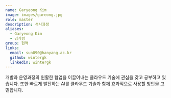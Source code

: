 ```yaml
---
name: Garyeong Kim
image: images/gareong.jpg
role: master
description: 석사과정
aliases:
  - Garyeong Kim
  - 김가령
group: 현역
links:
  email: sun890@hanyang.ac.kr
  github: wintergk
  linkedin: wintergk
---
```


개발과 운영과정의 원활한 협업을 이끌어내는 클라우드 기술에 관심을 갖고 공부하고 있습니다. 또한 빠르게 발전하는 AI를 클라우드 기술과 함께 효과적으로 사용할 방안을 고민합니다.
